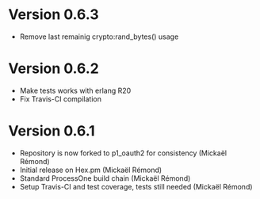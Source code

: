 # Version 0.6.3

* Remove last remainig crypto:rand\_bytes() usage

# Version 0.6.2

* Make tests works with erlang R20
* Fix Travis-CI compilation

# Version 0.6.1

* Repository is now forked to p1_oauth2 for consistency (Mickaël Rémond)
* Initial release on Hex.pm (Mickaël Rémond)
* Standard ProcessOne build chain (Mickaël Rémond)
* Setup Travis-CI and test coverage, tests still needed (Mickaël Rémond)
